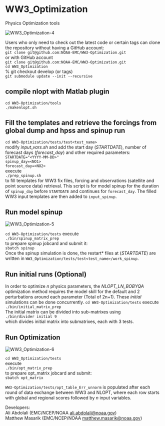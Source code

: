 # WW3_Optimization
Physics Optimization tools

![WW3_Optimization-4](https://user-images.githubusercontent.com/37336972/129954053-71b4c4bf-0649-441a-b67e-ac97b34ff6b0.png)

Users who only need to check out the latest code or certain tags can clone the repository without having a GitHub account:   
`git clone git@github.com:NOAA-EMC/WW3-Optimization.git`   
or with GitHub account   
`git clone git@github.com:NOAA-EMC/WW3-Optimization.git`     
`cd WW3_Optimization`      
% git checkout develop (or tags)     
`git submodule update --init --recursive`     

## compile nlopt with Matlab plugin    
`cd WW3-Optimization/tools`   
`./makenlopt.sh`  

## Fill the templates and retrieve the forcings from global dump and hpss and spinup run   
`cd WW3-Optimization/tests/test<test_name>`   
modify _input_vars.sh_ and add the start day (_STARTDATE_), number of forecast days (_forecast_day_) and other required parameters:   
`STARTDATE="<YYYY-MM-DD>"`   
`spinup_day=<NO1>`     
`forecast_day=<NO2>`   
 execute   
`./prep_spinup.sh`    
 to fill templates for WW3 fix files, forcing and observations (satellite and point source data) retrieval. This script is for model spinup for the duration of `spinup_day` before `STARTDATE` and continues for `forecast_day`. The filled WW3 input templates are then added to `input_spinup`.    
 
 ## Run model spinup     
![WW3_Optimization-5](https://user-images.githubusercontent.com/37336972/129953939-9230166d-aa48-4657-85f4-32f0fd860468.png)


`cd WW3-Optimization/tests`
 execute   
`./bin/spinup_matrix_prep`  
 to prepare spinup jobcard and submit it:          
 `sbatch spinup`   
 Once the spinup simulation is done, the restart* files at (_STARTDATE_) are written in `WW3_Optimization/tests/test<test_name>/work_spinup`.   
 
 ## Run initial runs (Optional)     
 In order to optimize _n_ physics parameters, the _NLOPT_LN_BOBYQA_ optimization method requires the model skill for the default and 2 perturbations around each parameter (Total of 2n+1). These _initial_ simulations can be done concurrently. 
 `cd WW3-Optimization/tests`
 execute   
`./bin/initial_matrix_prep`  
The initial matrix can be divided into sub-matrixes using       
`./bin/divider initial 9`         
which divides initial matrix into submatrixes, each with 3 tests.       

 ## Run Optimization 
 ![WW3_Optimization-6](https://user-images.githubusercontent.com/37336972/129954078-0802f941-a420-48cc-89fd-1acbc39e3707.png)

 `cd WW3_Optimization/tests`     
 execute   
`./bin/opt_matrix_prep`     
to prepare opt_matrix jobcard and submit:          
 `sbatch opt_matrix`    
 
 `WW3-Optimization/tests/opt_table_Err_unnorm` is populated after each round of data exchange between WW3 and NLOPT, where each row starts with global and regional scores followed by _n_ input variables.      
 
 
 
 
 
 
 
Developers:      
Ali Abdolali (EMC/NCEP/NOAA ali.abdolali@noaa.gov)      
Matthew Masarik (EMC/NCEP/NOAA matthew.masarik@noaa.gov) 

